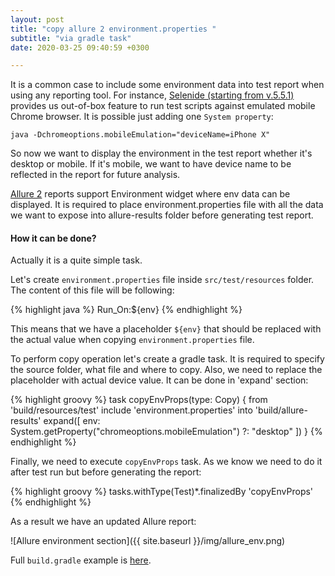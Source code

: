 ```yaml
---
layout: post
title: "copy allure 2 environment.properties "
subtitle: "via gradle task"
date: 2020-03-25 09:40:59 +0300

---
```

It is a common case to include some environment data into test report when using any reporting tool.
For instance, [Selenide (starting from v.5.5.1)][selenide_emulated_mobile] provides us out-of-box feature to run test 
scripts against emulated mobile Chrome browser. It is possible just adding one ```System property```:

```java -Dchromeoptions.mobileEmulation="deviceName=iPhone X"```

So now we want to display the environment in the test report whether it's desktop or mobile. If it's mobile, we want 
to have device name to be reflected in the report for future analysis.

[Allure 2][allure] reports support Environment widget where env data can be displayed. It is required to place environment.properties file 
with all the data we want to expose into allure-results folder before generating test report. 

#### How it can be done?

Actually it is a quite simple task. 

Let's create ```environment.properties``` file inside ```src/test/resources``` folder. 
The content of this file will be following:

{% highlight java %}
Run_On:${env}
{% endhighlight %}

This means that we have a placeholder ```${env}``` that should be replaced with the actual value when copying ```environment.properties```
file.

To perform copy operation let's create a gradle task. It is required to specify the source folder, what file and where to copy. 
Also, we need to replace the placeholder with actual device value. It can be done in 'expand' section:

{% highlight groovy %}
task copyEnvProps(type: Copy) {
    from 'build/resources/test'
    include 'environment.properties'
    into 'build/allure-results'
        expand([
                env: System.getProperty("chromeoptions.mobileEmulation") ?: "desktop"
        ])
}
{% endhighlight %}

Finally, we need to execute ```copyEnvProps``` task. As we know we need to do it after test run but before generating the report:

{% highlight groovy %}
tasks.withType(Test)*.finalizedBy 'copyEnvProps'
{% endhighlight %}

As a result we have an updated Allure report:

![Allure environment section]({{ site.baseurl }}/img/allure_env.png)

Full ```build.gradle``` example is [here][gist].


[gist]: https://gist.github.com/LucySuslova/83622c79eb677ba3cd31b310d7679fc1
[allure]: https://docs.qameta.io/allure/#_environment
[selenide_emulated_mobile]: https://selenide.org/2019/11/29/selenide-5.5.1/